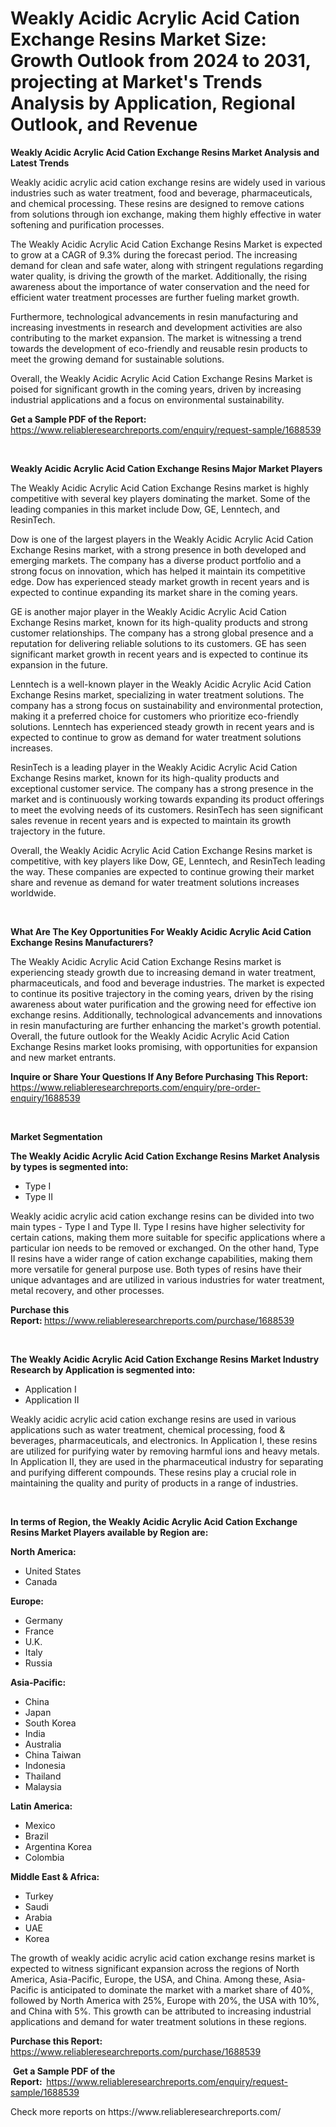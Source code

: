 <p><h1>Weakly Acidic Acrylic Acid Cation Exchange Resins Market Size: Growth Outlook from 2024 to 2031, projecting at Market's Trends Analysis by Application, Regional Outlook, and Revenue</h1></p><p><strong>Weakly Acidic Acrylic Acid Cation Exchange Resins Market Analysis and Latest Trends</strong></p>
<p><p>Weakly acidic acrylic acid cation exchange resins are widely used in various industries such as water treatment, food and beverage, pharmaceuticals, and chemical processing. These resins are designed to remove cations from solutions through ion exchange, making them highly effective in water softening and purification processes.</p><p>The Weakly Acidic Acrylic Acid Cation Exchange Resins Market is expected to grow at a CAGR of 9.3% during the forecast period. The increasing demand for clean and safe water, along with stringent regulations regarding water quality, is driving the growth of the market. Additionally, the rising awareness about the importance of water conservation and the need for efficient water treatment processes are further fueling market growth.</p><p>Furthermore, technological advancements in resin manufacturing and increasing investments in research and development activities are also contributing to the market expansion. The market is witnessing a trend towards the development of eco-friendly and reusable resin products to meet the growing demand for sustainable solutions.</p><p>Overall, the Weakly Acidic Acrylic Acid Cation Exchange Resins Market is poised for significant growth in the coming years, driven by increasing industrial applications and a focus on environmental sustainability.</p></p>
<p><strong>Get a Sample PDF of the Report:&nbsp;</strong> <a href="https://www.reliableresearchreports.com/enquiry/request-sample/1688539">https://www.reliableresearchreports.com/enquiry/request-sample/1688539</a></p>
<p>&nbsp;</p>
<p><strong>Weakly Acidic Acrylic Acid Cation Exchange Resins Major Market Players</strong></p>
<p><p>The Weakly Acidic Acrylic Acid Cation Exchange Resins market is highly competitive with several key players dominating the market. Some of the leading companies in this market include Dow, GE, Lenntech, and ResinTech.</p><p>Dow is one of the largest players in the Weakly Acidic Acrylic Acid Cation Exchange Resins market, with a strong presence in both developed and emerging markets. The company has a diverse product portfolio and a strong focus on innovation, which has helped it maintain its competitive edge. Dow has experienced steady market growth in recent years and is expected to continue expanding its market share in the coming years.</p><p>GE is another major player in the Weakly Acidic Acrylic Acid Cation Exchange Resins market, known for its high-quality products and strong customer relationships. The company has a strong global presence and a reputation for delivering reliable solutions to its customers. GE has seen significant market growth in recent years and is expected to continue its expansion in the future.</p><p>Lenntech is a well-known player in the Weakly Acidic Acrylic Acid Cation Exchange Resins market, specializing in water treatment solutions. The company has a strong focus on sustainability and environmental protection, making it a preferred choice for customers who prioritize eco-friendly solutions. Lenntech has experienced steady growth in recent years and is expected to continue to grow as demand for water treatment solutions increases.</p><p>ResinTech is a leading player in the Weakly Acidic Acrylic Acid Cation Exchange Resins market, known for its high-quality products and exceptional customer service. The company has a strong presence in the market and is continuously working towards expanding its product offerings to meet the evolving needs of its customers. ResinTech has seen significant sales revenue in recent years and is expected to maintain its growth trajectory in the future.</p><p>Overall, the Weakly Acidic Acrylic Acid Cation Exchange Resins market is competitive, with key players like Dow, GE, Lenntech, and ResinTech leading the way. These companies are expected to continue growing their market share and revenue as demand for water treatment solutions increases worldwide.</p></p>
<p>&nbsp;</p>
<p><strong>What Are The Key Opportunities For Weakly Acidic Acrylic Acid Cation Exchange Resins Manufacturers?</strong></p>
<p><p>The Weakly Acidic Acrylic Acid Cation Exchange Resins market is experiencing steady growth due to increasing demand in water treatment, pharmaceuticals, and food and beverage industries. The market is expected to continue its positive trajectory in the coming years, driven by the rising awareness about water purification and the growing need for effective ion exchange resins. Additionally, technological advancements and innovations in resin manufacturing are further enhancing the market's growth potential. Overall, the future outlook for the Weakly Acidic Acrylic Acid Cation Exchange Resins market looks promising, with opportunities for expansion and new market entrants.</p></p>
<p><strong>Inquire or Share Your Questions If Any Before Purchasing This Report:</strong> <a href="https://www.reliableresearchreports.com/enquiry/pre-order-enquiry/1688539">https://www.reliableresearchreports.com/enquiry/pre-order-enquiry/1688539</a></p>
<p>&nbsp;</p>
<p><strong>Market Segmentation</strong></p>
<p><strong>The Weakly Acidic Acrylic Acid Cation Exchange Resins Market Analysis by types is segmented into:</strong></p>
<p><ul><li>Type I</li><li>Type II</li></ul></p>
<p><p>Weakly acidic acrylic acid cation exchange resins can be divided into two main types - Type I and Type II. Type I resins have higher selectivity for certain cations, making them more suitable for specific applications where a particular ion needs to be removed or exchanged. On the other hand, Type II resins have a wider range of cation exchange capabilities, making them more versatile for general purpose use. Both types of resins have their unique advantages and are utilized in various industries for water treatment, metal recovery, and other processes.</p></p>
<p><strong>Purchase this Report:&nbsp;</strong><a href="https://www.reliableresearchreports.com/purchase/1688539">https://www.reliableresearchreports.com/purchase/1688539</a></p>
<p>&nbsp;</p>
<p><strong>The Weakly Acidic Acrylic Acid Cation Exchange Resins Market Industry Research by Application is segmented into:</strong></p>
<p><ul><li>Application I</li><li>Application II</li></ul></p>
<p><p>Weakly acidic acrylic acid cation exchange resins are used in various applications such as water treatment, chemical processing, food & beverages, pharmaceuticals, and electronics. In Application I, these resins are utilized for purifying water by removing harmful ions and heavy metals. In Application II, they are used in the pharmaceutical industry for separating and purifying different compounds. These resins play a crucial role in maintaining the quality and purity of products in a range of industries.</p></p>
<p>&nbsp;</p>
<p><strong>In terms of Region, the Weakly Acidic Acrylic Acid Cation Exchange Resins Market Players available by Region are:</strong></p>
<p>
    <p> <strong> North America: </strong>
        <ul>
            <li>United States</li>
            <li>Canada</li>
        </ul>
        </p> 
    <p> <strong> Europe: </strong>
        <ul>
            <li>Germany</li>
            <li>France</li>
            <li>U.K.</li>
            <li>Italy</li>
            <li>Russia</li>
        </ul>
        </p> 
    <p> <strong> Asia-Pacific: </strong>
        <ul>
            <li>China</li>
            <li>Japan</li>
            <li>South Korea</li>
            <li>India</li>
            <li>Australia</li>
            <li>China Taiwan</li>
            <li>Indonesia</li>
            <li>Thailand</li>
            <li>Malaysia</li>
        </ul>
        </p> 
    <p> <strong> Latin America: </strong>
        <ul>
            <li>Mexico</li>
            <li>Brazil</li>
            <li>Argentina Korea</li>
            <li>Colombia</li>
        </ul>
        </p> 
    <p> <strong> Middle East & Africa: </strong>
        <ul>
            <li>Turkey</li>
            <li>Saudi</li>
            <li>Arabia</li>
            <li>UAE</li>
            <li>Korea</li>
        </ul>
    </p>
    </p>
<p><p>The growth of weakly acidic acrylic acid cation exchange resins market is expected to witness significant expansion across the regions of North America, Asia-Pacific, Europe, the USA, and China. Among these, Asia-Pacific is anticipated to dominate the market with a market share of 40%, followed by North America with 25%, Europe with 20%, the USA with 10%, and China with 5%. This growth can be attributed to increasing industrial applications and demand for water treatment solutions in these regions.</p></p>
<p><strong>Purchase this Report: </strong><a href="https://www.reliableresearchreports.com/purchase/1688539">https://www.reliableresearchreports.com/purchase/1688539</a></p>
<p>&nbsp;<strong>Get a Sample PDF of the Report:&nbsp;&nbsp;</strong><a href="https://www.reliableresearchreports.com/enquiry/request-sample/1688539">https://www.reliableresearchreports.com/enquiry/request-sample/1688539</a></p>
<p><strong></strong></p>
<p>Check more reports on https://www.reliableresearchreports.com/</p>